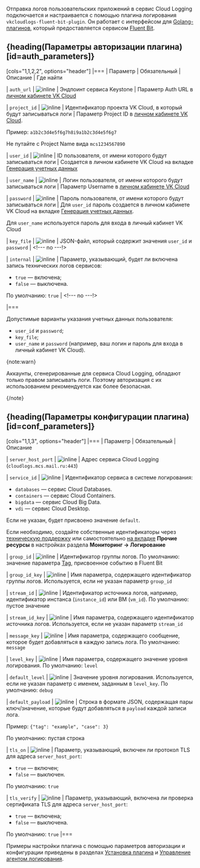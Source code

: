 Отправка логов пользовательских приложений в сервис Cloud Logging подключается и настраивается с помощью плагина логирования `vkcloudlogs-fluent-bit-plugin`. Он работает с интерфейсом для [Golang-плагинов](https://docs.fluentbit.io/manual/development/golang-output-plugins), который предоставляется сервисом [Fluent Bit](https://docs.fluentbit.io/manual).

## {heading(Параметры авторизации плагина)[id=auth_parameters]}

[cols="1,1,2,2", options="header"]
|===
| Параметр
| Обязательный
| Описание
| Где найти

| `auth_url`
| ![](/ru/assets/check.svg "inline")
| Эндпоинт сервиса Keystone
| Параметр Auth URL в [личном кабинете VK Cloud](https://msk.cloud.vk.com/app/any/project/keys)

| `project_id`
| ![](/ru/assets/check.svg "inline")
| Идентификатор проекта VK Cloud, в который будут записываться логи
| Параметр Project ID в [личном кабинете VK Cloud](https://msk.cloud.vk.com/app/any/project/keys).

Пример: `a1b2c3d4e5f6g7h8i9a1b2c3d4e5f6g7`

Не путайте с Project Name вида `mcs1234567890`

| `user_id`
| ![](/ru/assets/no.svg "inline")
| ID пользователя, от имени которого будут записываться логи
| Создается в личном кабинете VK Cloud на вкладке [Генерация учетных данных](https://msk.cloud.vk.com/app/services/monitoring/logging/settings)

| `user_name`
| ![](/ru/assets/no.svg "inline")
| Логин пользователя, от имени которого будут записываться логи
| Параметр Username в [личном кабинете VK Cloud](https://msk.cloud.vk.com/app/any/project/keys)

| `password`
| ![](/ru/assets/no.svg "inline")
| Пароль пользователя, от имени которого будут записываться логи
| Для `user_id` пароль создается в личном кабинете VK Cloud на вкладке [Генерация учетных данных](https://msk.cloud.vk.com/app/services/monitoring/logging/settings).

Для `user_name` используется пароль для входа в личный кабинет VK Cloud

| `key_file`
| ![](/ru/assets/no.svg "inline")
| JSON-файл, который содержит значения `user_id` и `password`
| <!--- no ---!>

| `internal`
| ![](/ru/assets/no.svg "inline")
| Параметр, указывающий, будет ли включена запись технических логов сервисов:
 
* `true` — включена;
* `false` — выключена.

По умолчанию: `true`
| <!--- no ---!>

|===

Допустимые варианты указания учетных данных пользователя:

- `user_id` и `password`;
- `key_file`;
- `user_name` и `password` (например, ваш логин и пароль для входа в личный кабинет VK Cloud).

{note:warn}

Аккаунты, сгенерированные для сервиса Cloud Logging, обладают только правом записывать логи. Поэтому авторизация с их использованием рекомендуется как более безопасная.

{/note}

## {heading(Параметры конфигурации плагина)[id=conf_parameters]}

[cols="1,1,3", options="header"]
|===
| Параметр
| Обязательный
| Описание

| `server_host_port`
| ![](/ru/assets/check.svg "inline")
| Адрес сервиса Cloud Logging (`cloudlogs.mcs.mail.ru:443`)

| `service_id` 
| ![](/ru/assets/no.svg "inline")
| Идентификатор сервиса в системе логирования:

* `databases` — сервис Cloud Databases.
* `containers` — сервис Cloud Containers.
* `bigdata` — сервис Cloud Big Data.
* `vdi` — сервис Cloud Desktop.

Если не указан, будет присвоено значение `default`.

Если необходимо, создайте собственные идентификаторы через [техническую поддержку](/ru/contacts) или самостоятельно [на вкладке](https://msk.cloud.vk.com/app/services/monitoring/logging/settings) **Прочие ресурсы** в настройках раздела **Мониторинг → Логирование**

| `group_id`
| ![](/ru/assets/no.svg "inline")
| Идентификатор группы логов. По умолчанию: значение параметра [Tag](https://docs.fluentbit.io/manual/concepts/key-concepts#tag), присвоенное событию в Fluent Bit

| `group_id_key`
| ![](/ru/assets/no.svg "inline")
| Имя параметра, содержащего идентификатор группы логов. Используется, если не указан параметр `group_id`

| `stream_id`
| ![](/ru/assets/no.svg "inline")
| Идентификатор источника логов, например, идентификатор инстанса (`instance_id`) или ВМ (`vm_id`). По умолчанию: пустое значение

| `stream_id_key`
| ![](/ru/assets/no.svg "inline")
| Имя параметра, содержащего идентификатор источника логов. Используется, если не указан параметр `stream_id`

| `message_key` 
| ![](/ru/assets/no.svg "inline")
| Имя параметра, содержащего сообщение, которое будет добавляться в каждую запись лога. По умолчанию: `message`

| `level_key`
| ![](/ru/assets/no.svg "inline")
| Имя параметра, содержащего значение уровня логирования. По умолчанию: `level`

| `default_level`
| ![](/ru/assets/no.svg "inline")
| Значение уровня логирования. Используется, если не указан параметр с именем, заданным в `level_key`. По умолчанию: `debug`

| `default_payload`
| ![](/ru/assets/no.svg "inline")
| Строка в формате JSON, содержащая пары ключ/значение, которые будут добавляться в `payload` каждой записи лога.

Пример: `{"tag": "example", "case": 3}`

По умолчанию: пустая строка

| `tls_on`
| ![](/ru/assets/no.svg "inline")
| Параметр, указывающий, включен ли протокол TLS для адреса `server_host_port`:

* `true` — включен;
* `false` — выключен.

По умолчанию: `true`

| `tls_verify`
| ![](/ru/assets/no.svg "inline")
| Параметр, указывающий, включена ли проверка сертификата TLS для адреса `server_host_port`:

* `true` — включена;
* `false` — выключена.

По умолчанию: `true`
|===

Примеры настройки плагина с помощью параметров авторизации и конфигурации приведены в разделах [Установка плагина](../../instructions/connect-plugin) и [Управление агентом логирования](../../instructions/manage-vkcloudlogs-plugin#configure_agent).
